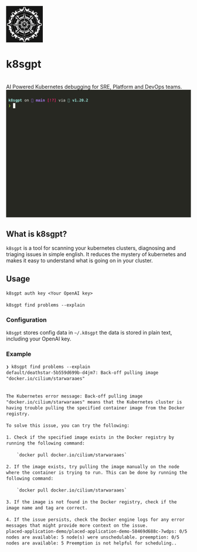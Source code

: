 <img src="images/logo.png" width="100px;" />

# k8sgpt

<br />
AI Powered Kubernetes debugging for SRE, Platform and DevOps teams.
<br />

<img src="images/demo.gif" width=800px; />

## What is k8sgpt?

`k8sgpt` is a tool for scanning your kubernetes clusters, diagnosing and triaging issues in simple english.
It reduces the mystery of kubernetes and makes it easy to understand what is going on in your cluster.


## Usage

```
k8sgpt auth key <Your OpenAI key>

k8sgpt find problems --explain

```


### Configuration 

`k8sgpt` stores config data in `~/.k8sgpt` the data is stored in plain text, including your OpenAI key.


### Example

```
❯ k8sgpt find problems --explain
default/deathstar-5b559d699b-d4jm7: Back-off pulling image "docker.io/cilium/starwaraaes"


The Kubernetes error message: Back-off pulling image "docker.io/cilium/starwaraaes" means that the Kubernetes cluster is having trouble pulling the specified container image from the Docker registry. 

To solve this issue, you can try the following:

1. Check if the specified image exists in the Docker registry by running the following command:

    `docker pull docker.io/cilium/starwaraaes`

2. If the image exists, try pulling the image manually on the node where the container is trying to run. This can be done by running the following command:

    `docker pull docker.io/cilium/starwaraaes`

3. If the image is not found in the Docker registry, check if the image name and tag are correct.

4. If the issue persists, check the Docker engine logs for any error messages that might provide more context on the issue.
placed-application-demo/placed-application-demo-58469d688c-7wdps: 0/5 nodes are available: 5 node(s) were unschedulable. preemption: 0/5 nodes are available: 5 Preemption is not helpful for scheduling..

```